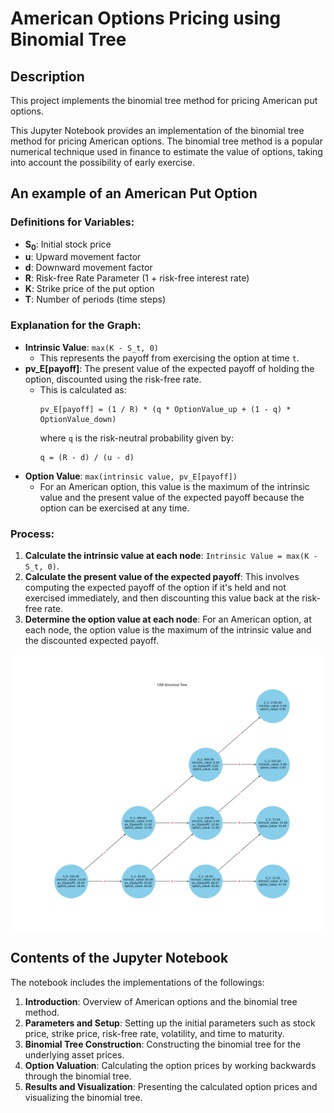 
# American Options Pricing using Binomial Tree

## Description
This project implements the binomial tree method for pricing American put options.

This Jupyter Notebook provides an implementation of the binomial tree method for pricing American options. The binomial tree method is a popular numerical technique used in finance to estimate the value of options, taking into account the possibility of early exercise.

## An example of an American Put Option

### Definitions for Variables:
- **S<sub>0</sub>**: Initial stock price
- **u**: Upward movement factor
- **d**: Downward movement factor
- **R**: Risk-free Rate Parameter (1 + risk-free interest rate)
- **K**: Strike price of the put option
- **T**: Number of periods (time steps)

### Explanation for the Graph:
- **Intrinsic Value**: `max(K - S_t, 0)`
  - This represents the payoff from exercising the option at time `t`.
- **pv_E[payoff]**: The present value of the expected payoff of holding the option, discounted using the risk-free rate.
  - This is calculated as:
    ```
    pv_E[payoff] = (1 / R) * (q * OptionValue_up + (1 - q) * OptionValue_down)
    ```
    where `q` is the risk-neutral probability given by:
    ```
    q = (R - d) / (u - d)
    ```
- **Option Value**: `max(intrinsic value, pv_E[payoff])`
  - For an American option, this value is the maximum of the intrinsic value and the present value of the expected payoff because the option can be exercised at any time.

### Process:
1. **Calculate the intrinsic value at each node**: `Intrinsic Value = max(K - S_t, 0)`.
2. **Calculate the present value of the expected payoff**: This involves computing the expected payoff of the option if it's held and not exercised immediately, and then discounting this value back at the risk-free rate.
3. **Determine the option value at each node**: For an American option, at each node, the option value is the maximum of the intrinsic value and the discounted expected payoff.


![Binomial Tree to Price an American Put Option](graph/bionomial_tree.png)

## Contents of the Jupyter Notebook
The notebook includes the implementations of the followings:
1. **Introduction**: Overview of American options and the binomial tree method.
2. **Parameters and Setup**: Setting up the initial parameters such as stock price, strike price, risk-free rate, volatility, and time to maturity.
3. **Binomial Tree Construction**: Constructing the binomial tree for the underlying asset prices.
4. **Option Valuation**: Calculating the option prices by working backwards through the binomial tree.
5. **Results and Visualization**: Presenting the calculated option prices and visualizing the binomial tree.